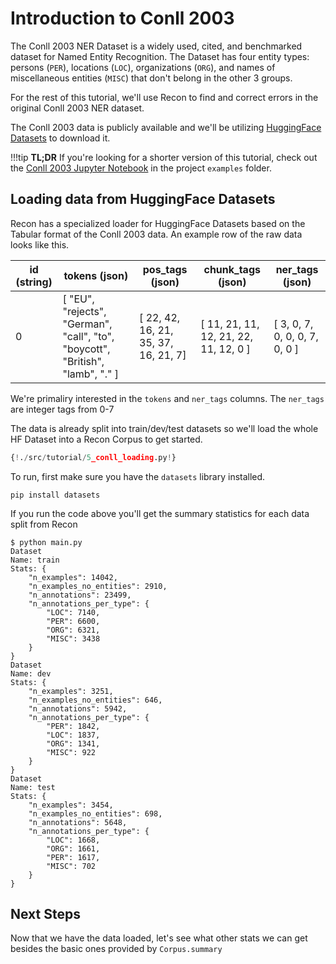 # Introduction to Conll 2003


The Conll 2003 NER Dataset is a widely used, cited, and benchmarked dataset for Named Entity Recognition. The Dataset has four entity types: persons (`PER`), locations (`LOC`), organizations (`ORG`), and names of miscellaneous entities (`MISC`) that don't belong in the other 3 groups.

For the rest of this tutorial, we'll use Recon to find and correct errors in the original Conll 2003 NER dataset.

The Conll 2003 data is publicly available and we'll be utilizing [HuggingFace Datasets](https://huggingface.co/datasets/conll2003) to download it.


!!!tip
    **TL;DR** If you're looking for a shorter version of this tutorial, check out the [Conll 2003 Jupyter Notebook](https://github.com/kabirkhan/recon/blob/main/examples/3.0_hardest_examples.ipynb) in the project `examples` folder.


## Loading data from HuggingFace Datasets

Recon has a specialized loader for HuggingFace Datasets based on the Tabular format of the Conll 2003 data.
An example row of the raw data looks like this.

| id (string) | tokens (json) | pos_tags (json) | chunk_tags (json) | ner_tags (json) |
|-------------|---------------|-----------------|-------------------|-----------------|
| 0 | [ "EU", "rejects", "German", "call", "to", "boycott", "British", "lamb", "." ] | [ 22, 42, 16, 21, 35, 37, 16, 21, 7] | [ 11, 21, 11, 12, 21, 22, 11, 12, 0 ]	| [ 3, 0, 7, 0, 0, 0, 7, 0, 0 ] |


We're primaliry interested in the `tokens` and `ner_tags` columns. The `ner_tags` are integer tags from 0-7

The data is already split into train/dev/test datasets so we'll load the whole HF Dataset into a Recon Corpus to get started.

```python
{!./src/tutorial/5_conll_loading.py!}
```

To run, first make sure you have the `datasets` library installed.

```
pip install datasets
```

If you run the code above you'll get the summary statistics for each data split from Recon

<div class="termy">

```console
$ python main.py
Dataset
Name: train
Stats: {
    "n_examples": 14042,
    "n_examples_no_entities": 2910,
    "n_annotations": 23499,
    "n_annotations_per_type": {
        "LOC": 7140,
        "PER": 6600,
        "ORG": 6321,
        "MISC": 3438
    }
}
Dataset
Name: dev
Stats: {
    "n_examples": 3251,
    "n_examples_no_entities": 646,
    "n_annotations": 5942,
    "n_annotations_per_type": {
        "PER": 1842,
        "LOC": 1837,
        "ORG": 1341,
        "MISC": 922
    }
}
Dataset
Name: test
Stats: {
    "n_examples": 3454,
    "n_examples_no_entities": 698,
    "n_annotations": 5648,
    "n_annotations_per_type": {
        "LOC": 1668,
        "ORG": 1661,
        "PER": 1617,
        "MISC": 702
    }
}
```

</div>


## Next Steps

Now that we have the data loaded, let's see what other stats we can get besides the basic ones provided by `Corpus.summary`
